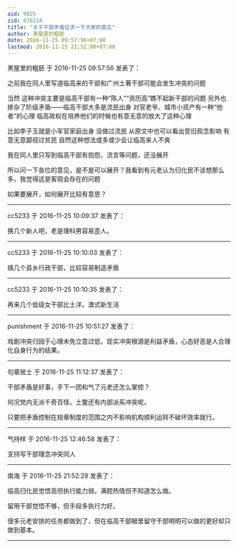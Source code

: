 ```yaml
---
aid: 9025
zid: 676214
title: "关于干部矛盾征求一下大家的意见"
author: 黑屋里的粗胚
date: 2016-11-25 09:57:56+07:00
lastmod: 2016-11-25 21:52:00+07:00
---
```


黑屋里的粗胚 于 2016-11-25 09:57:56 发表了：

之前我在同人里写道临高来的干部和广州土著干部可能会发生冲突的问题

当然 这种冲突主要是临高干部有一种“陈人”“资历高”瞧不起新干部的问题 另外也掺杂了阶级矛盾——临高干部大多是流民出身 对官老爷、城市小资产有一种“他者”的心理 临高政权在培养他们的时候也有意无意的放大了这种心理

比如李子玉就是小军官家庭出身 没做过流民 从原文中也可以看出受旧观念影响 有意无意鄙视过贫民 自然这种想法或多或少会让临高来人不爽

我在同人里只写到临高干部有抱怨、流言等问题，还没展开

所以问一下各位的意见，是不是可以展开？我看到有元老认为归化民不该想那么多，我觉得这是客观会存在的问题

如果要展开，如何展开比较有意思？

---

cc5233 于 2016-11-25 10:09:37 发表了：

换几个新人吧，老是理科男容易歪人。

---

cc5233 于 2016-11-25 10:10:03 发表了：

搞几个县乡行政干部，比较容易制造矛盾

---

cc5233 于 2016-11-25 10:10:35 发表了：

再来几个低级女干部比土洋。澳式新生活

---

punishment 于 2016-11-25 10:51:27 发表了：

戏剧冲突归因于心理未免立意过低，现实冲突根源是利益矛盾，心态好恶是人合理化自身行为的结果。

---

句章居士 于 2016-11-25 11:12:37 发表了：

干部矛盾是好事，手下一团和气了元老还怎么掌控？

何况党内无派千奇百怪，土鳖还有内部派系冲突呢。

只要把矛盾控制在规章制度的范围之内不影响机构顺利运转不破坏效率就行。

---

气持样 于 2016-11-25 12:46:58 发表了：

支持写干部理念冲突同人

---

南海 于 2016-11-25 21:52:28 发表了：

临高归化民觉悟高但执行能力弱，满腔热情但不知道怎么做。

留用干部觉悟不够，但手段多执行力好。

很多元老安排的任务都做到了，但在临高干部眼里留守干部明明可以做的更好却只做到基本。

---
